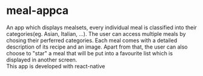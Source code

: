 # meal-appca
An app which displays mealsets, every individual meal is classified into their categories(eg. Asian, Italian, ...). The user can access multiple meals by chosing their perferred categories. Each meal comes with a detailed description of its recipe and an image. Apart from that, the user can also choose to "star" a meal that will be put into a favourite list which is displayed in another screen.
<br>
This app is developed with react-native
